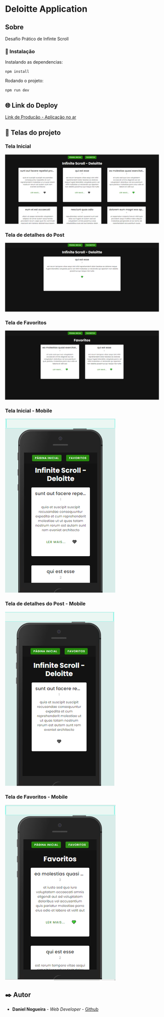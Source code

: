 # Deloitte Application

## Sobre

Desafio Prático de Infinte Scroll

### 🔧 Instalação

Instalando as dependencias:

```
npm install
```

Rodando o projeto:

```
npm run dev
```

## 🌐​ Link do Deploy
[Link de Produção  - Aplicação no ar](https://deloitte-test-application.netlify.app/)

## 📱​ Telas do projeto

### Tela Inicial
![Tela Inicial](./src/assets/deloitte-application.png)

### Tela de detalhes do Post
![Tela Inicial](./src/assets/deloitte-application2.png)

### Tela de Favoritos
![Tela Inicial](./src/assets/deloitte-application3.png)

### Tela Inicial - Mobile
![Tela Inicial](./src/assets/deloitte-application-mobile.png)

### Tela de detalhes do Post - Mobile
![Tela Inicial](./src/assets/deloitte-application-mobile2.png)

### Tela de Favoritos - Mobile
![Tela Inicial](./src/assets/deloitte-application-mobile3.png)


## ✒️ Autor

- **Daniel Nogueira** - _Web Developer_ - [Github](https://github.com/NogueiraDan)
